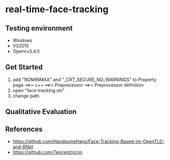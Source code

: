 # real-time-face-tracking

## Testing environment

- Windows
- VS2015
- Opencv3.4.5

## Get Started
  1. add "NOMINMAX" and "_CRT_SECURE_NO_WARNINGS" to Property page ==>> c++ ==>> Preprocessor ==>> Preprocessor definition
  2. open "face-tracking.sln"
  3. change path
  
  
## Qualitative Evaluation




## References
- https://github.com/HandsomeHans/Face-Tracking-Based-on-OpenTLD-and-RNet
- https://github.com/Tencent/ncnn
